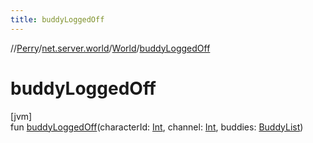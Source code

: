 ```yaml
---
title: buddyLoggedOff
---
```

//[Perry](../../../index.html)/[net.server.world](../index.html)/[World](index.html)/[buddyLoggedOff](buddy-logged-off.html)



# buddyLoggedOff



[jvm]\
fun [buddyLoggedOff](buddy-logged-off.html)(characterId: [Int](https://kotlinlang.org/api/latest/jvm/stdlib/kotlin/-int/index.html), channel: [Int](https://kotlinlang.org/api/latest/jvm/stdlib/kotlin/-int/index.html), buddies: [BuddyList](../../client/-buddy-list/index.html))




